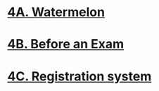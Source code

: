 # [4A. Watermelon][1]
# [4B. Before an Exam][2]
# [4C. Registration system][3]
[1]:http://codeforces.com/problemset/problem/4/A/ "4A. Watermelon"
[2]:http://codeforces.com/problemset/problem/4/B/ "4B. Before an Exam"
[3]:http://codeforces.com/problemset/problem/4/C/ "4C. Registration system"

